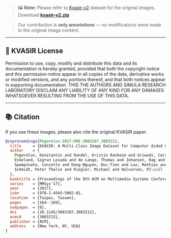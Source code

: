 
> 🖼️ **Note:** Please refer to [Kvasir-v2](https://datasets.simula.no/kvasir/) dataset for the original images. Download **[kvasir-v2.zip](https://datasets.simula.no/kvasir/)**

> Our contribution is **only annotations** — no modifications were made to the original image content.

---

## 📄 KVASIR License

Permission to use, copy, modify and distribute this data and its documentation is hereby granted, provided that both the copyright notice and this permission notice appear in all copies of the data, derivative works or modified versions, and any portions thereof, and that both notices appear in supporting documentation. THIS THE AUTHORS AND SIMULA RESEARCH LABORATORY DISCLAIM ANY LIABILITY OF ANY KIND FOR ANY DAMAGES WHATSOEVER RESULTING FROM THE USE OF THIS DATA.

---

## 📚 Citation

If you use these images, please also cite the original KVASIR paper:

```bibtex
@inproceedings{Pogorelov:2017:KMI:3083187.3083212,
  title     = {KVASIR: A Multi-Class Image Dataset for Computer Aided Gastrointestinal Disease Detection},
  author    = {
    Pogorelov, Konstantin and Randel, Kristin Ranheim and Griwodz, Carsten and
    Eskeland, Sigrun Losada and de Lange, Thomas and Johansen, Dag and
    Spampinato, Concetto and Dang-Nguyen, Duc-Tien and Lux, Mathias and
    Schmidt, Peter Thelin and Riegler, Michael and Halvorsen, P{\aa}l
  },
  booktitle = {Proceedings of the 8th ACM on Multimedia Systems Conference},
  series    = {MMSys'17},
  year      = {2017},
  isbn      = {978-1-4503-5002-0},
  location  = {Taipei, Taiwan},
  pages     = {164--169},
  numpages  = {6},
  doi       = {10.1145/3083187.3083212},
  acmid     = {3083212},
  publisher = {ACM},
  address   = {New York, NY, USA}
}
